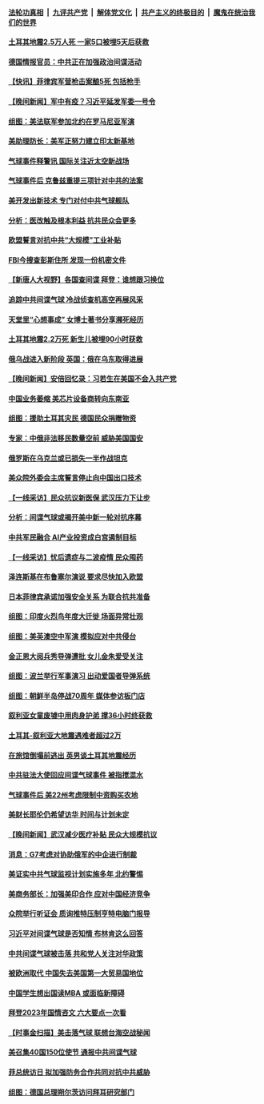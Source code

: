 ####  [法轮功真相](../../../../basic/blob/master/README.md?t=02120412) &nbsp;|&nbsp; [九评共产党](../../../../9ping.md/blob/master/README.md?t=02120412) &nbsp;|&nbsp; [解体党文化](../../../../jtdwh.md/blob/master/README.md?t=02120412)  &nbsp;|&nbsp; [共产主义的终极目的](../../../../gczydzjmd.md/blob/master/README.md?t=02120412) &nbsp;|&nbsp; [魔鬼在统治我们的世界](../../../../mgztzwmdsj.md/blob/master/README.md?t=02120412) 

#### [土耳其地震2.5万人死 一家5口被埋5天后获救](../pages/nsc418/n13927625.md?t=02120412) 

#### [德国情报官员：中共正在加强政治间谍活动](../pages/nsc418/n13927691.md?t=02120412) 

#### [【快讯】菲律宾军营枪击案酿5死 包括枪手](../pages/nsc418/n13927642.md?t=02120412) 


#### [【晚间新闻】军中有疫？习近平延发军委一号令](../pages/nsc418/n13927601.md?t=02120412) 


#### [组图：美法联军参加北约在罗马尼亚军演](../pages/nsc418/n13927549.md?t=02120412) 

#### [美助理防长：美军正努力建立印太新基地](../pages/nsc418/n13927510.md?t=02120412) 

#### [气球事件释警讯 国际关注近太空新战场](../pages/nsc418/n13927404.md?t=02120412) 

#### [气球事件后 克鲁兹重提三项针对中共的法案](../pages/nsc418/n13927256.md?t=02120412) 

#### [美开发出新技术 专门对付中共气球舰队](../pages/nsc418/n13927288.md?t=02120412) 

#### [分析：医改触及根本利益 抗共民众会更多](../pages/nsc418/n13926456.md?t=02120412) 

#### [欧盟誓言对抗中共“大规模”工业补贴](../pages/nsc418/n13927206.md?t=02120412) 

#### [FBI今搜查彭斯住所 发现一份机密文件](../pages/nsc418/n13927240.md?t=02120412) 

#### [【新唐人大视野】各国查间谍 拜登：谁想跟习换位](../pages/nsc418/n13927198.md?t=02120412) 

#### [追踪中共间谍气球 冷战侦查机高空再展风采](../pages/nsc418/n13927205.md?t=02120412) 

#### [天堂里“心想事成” 女博士著书分享濒死经历](../pages/nsc418/n13926955.md?t=02120412) 

#### [土耳其地震2.2万死 新生儿被埋90小时获救](../pages/nsc418/n13927032.md?t=02120412) 

#### [俄乌战进入新阶段 英国：俄在乌东取得进展](../pages/nsc418/n13927045.md?t=02120412) 

#### [【晚间新闻】安倍回忆录：习若生在美国不会入共产党](../pages/nsc418/n13926979.md?t=02120412) 


#### [中国业务萎缩 美芯片设备商转向东南亚](../pages/nsc418/n13926951.md?t=02120412) 

#### [组图：援助土耳其灾民 德国民众捐赠物资](../pages/nsc418/n13926896.md?t=02120412) 

#### [专家：中俄非法移民数量空前 威胁美国国安](../pages/nsc418/n13926866.md?t=02120412) 

#### [俄罗斯在乌克兰或已损失一半作战坦克](../pages/nsc418/n13926580.md?t=02120412) 

#### [美众院外委会主席誓言停止向中国出口技术](../pages/nsc418/n13926472.md?t=02120412) 

#### [【一线采访】民众抗议新医保 武汉压力下让步](../pages/nsc418/n13926500.md?t=02120412) 

#### [分析：间谍气球或揭开美中新一轮对抗序幕](../pages/nsc418/n13926499.md?t=02120412) 

#### [中共军民融合 AI产业投资成白宫遏制目标](../pages/nsc418/n13926491.md?t=02120412) 

#### [【一线采访】忧后遗症与二波疫情 民众囤药](../pages/nsc418/n13926211.md?t=02120412) 

#### [泽连斯基在布鲁塞尔演说 要求尽快加入欧盟](../pages/nsc418/n13926471.md?t=02120412) 

#### [日本菲律宾承诺加强安全关系 为联合抗共准备](../pages/nsc418/n13926460.md?t=02120412) 

#### [组图：印度火烈鸟年度大迁徙 场面异常壮观](../pages/nsc418/n13926099.md?t=02120412) 

#### [组图：美英澳空中军演 模拟应对中共侵台](../pages/nsc418/n13926447.md?t=02120412) 

#### [金正恩大阅兵秀导弹遭批 女儿金朱爱受关注](../pages/nsc418/n13926382.md?t=02120412) 

#### [组图：波兰举行军事演习 出动爱国者导弹系统](../pages/nsc418/n13926360.md?t=02120412) 

#### [组图：朝鲜半岛停战70周年 媒体参访板门店](../pages/nsc418/n13926176.md?t=02120412) 

#### [叙利亚女童废墟中用肉身护弟 撑36小时终获救](../pages/nsc418/n13926085.md?t=02120412) 

#### [土耳其-叙利亚大地震遇难者超过2万](../pages/nsc418/n13926294.md?t=02120412) 

#### [在旅馆倒塌前逃出 英男谈土耳其地震经历](../pages/nsc418/n13925918.md?t=02120412) 

#### [中共驻法大使回应间谍气球事件 被指搅混水](../pages/nsc418/n13926089.md?t=02120412) 

#### [气球事件后 美22州考虑限制中资购买农地](../pages/nsc418/n13926097.md?t=02120412) 




#### [美财长耶伦仍希望访华 时间与计划未定](../pages/nsc418/n13926158.md?t=02120412) 

#### [【晚间新闻】武汉减少医疗补贴 民众大规模抗议](../pages/nsc418/n13925524.md?t=02120412) 

#### [消息：G7考虑对协助俄军的中企进行制裁](../pages/nsc418/n13925886.md?t=02120412) 

#### [美证实中共气球监视计划实施多年 北约警惕](../pages/nsc418/n13925762.md?t=02120412) 

#### [美商务部长：加强美印合作 应对中国经济竞争](../pages/nsc418/n13925775.md?t=02120412) 

#### [众院举行听证会 质询推特压制亨特电脑门报导](../pages/nsc418/n13925664.md?t=02120412) 

#### [习近平对间谍气球是否知情 布林肯这么回答](../pages/nsc418/n13925690.md?t=02120412) 

#### [中共间谍气球被击落 共和党人关注对华政策](../pages/nsc418/n13925608.md?t=02120412) 

#### [被欧洲取代 中国失去美国第一大贸易国地位](../pages/nsc418/n13925575.md?t=02120412) 

#### [中国学生想出国读MBA 或面临新障碍](../pages/nsc418/n13925589.md?t=02120412) 

#### [拜登2023年国情咨文 六大要点一次看](../pages/nsc418/n13925576.md?t=02120412) 

#### [【时事金扫描】美击落气球 联想台海空战秘闻](../pages/nsc418/n13925506.md?t=02120412) 

#### [美召集40国150位使节 通报中共间谍气球](../pages/nsc418/n13925414.md?t=02120412) 

#### [菲总统访日 拟加强防务合作共同对抗中共威胁](../pages/nsc418/n13925504.md?t=02120412) 

#### [组图：德国总理朔尔茨访问拜耳研究部门](../pages/nsc418/n13925316.md?t=02120412) 

